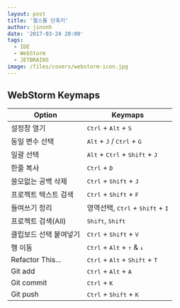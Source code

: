 ```yaml
---
layout: post
title: '웹스톰 단축키'
author: jinnnh
date: '2017-03-24 20:00'
tags:
  - IDE
  - WebStorm
  - JETBRAINS
image: /files/covers/webstorm-icon.jpg
---
```


## WebStorm Keymaps

|Option|Keymaps|
|---|---|
|설정창 열기|<kbd>Ctrl</kbd> + <kbd>Alt</kbd> + <kbd>S</kbd>|
|동일 변수 선택|<kbd>Alt</kbd> + <kbd>J</kbd> / <kbd>Ctrl</kbd> + <kbd>G</kbd>|
|일괄 선택|<kbd>Alt</kbd> + <kbd>Ctrl</kbd> + <kbd>Shift</kbd> + <kbd>J</kbd>|
|한줄 복사|<kbd>Ctrl</kbd> + <kbd>D</kbd>|
|쓸모없는 공백 삭제|<kbd>Ctrl</kbd> + <kbd>Shift</kbd> + <kbd>J</kbd>|
|프로젝트 텍스트 검색|<kbd>Ctrl</kbd> + <kbd>Shift</kbd> + <kbd>F</kbd>|
|들여쓰기 정리|영역선택, <kbd>Ctrl</kbd> + <kbd>Shift</kbd> + <kbd>I</kbd>|
|프로젝트 검색(All)|<kbd>Shift</kbd>, <kbd>Shift</kbd>|
|클립보드 선택 붙여넣기|<kbd>Ctrl</kbd> + <kbd>Shift</kbd> + <kbd>V</kbd>|
|행 이동|<kbd>Ctrl</kbd> + <kbd>Alt</kbd> + <kbd>↑</kbd> & <kbd>↓</kbd>|
|Refactor This...|<kbd>Ctrl</kbd> + <kbd>Alt</kbd> + <kbd>Shift</kbd> + <kbd>T</kbd>|
|Git add|<kbd>Ctrl</kbd> + <kbd>Alt</kbd> + <kbd>A</kbd>|
|Git commit|<kbd>Ctrl</kbd> + <kbd>K</kbd>|
|Git push|<kbd>Ctrl</kbd> + <kbd>Shift</kbd> + <kbd>K</kbd>|
